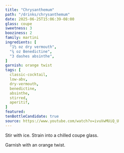 ```yaml
---
title: "Chrysanthemum"
path: "/drinks/chrysanthemum"
date: 2025-06-25T15:06:39-08:00
glass: coupe
sweetness: 3
booziness: 2
family: martini
ingredients: [
  "1½ oz dry vermouth",
  "¾ oz Benedictine",
  "3 dashes absinthe",
]
garnish: orange twist
tags: [
  classic-cocktail,
  low-abv,
  dry-vermouth,
  benedictine,
  absinthe,
  stirred,
  aperitif,
]
featured:
tenBottleCandidate: true
source: https://www.youtube.com/watch?v=ivuVwMUiQ_U
---
```


Stir with ice. Strain into a chilled coupe glass.

Garnish with an orange twist.

